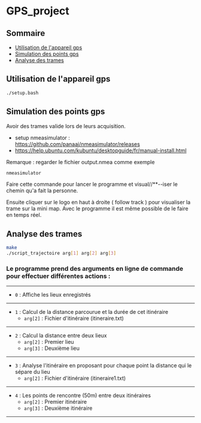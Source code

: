 # GPS_project

## Sommaire
 - [Utilisation de l'appareil gps]([#utilisation-de-l'appareil-gps)
 - [Simulation des points gps](#simulation-des-points-gps)
 - [Analyse des trames](#analyse-des-trames)

## Utilisation de l'appareil gps

```bash
./setup.bash
```

## Simulation des points gps
Avoir des trames valide lors de leurs acquisition. 
 - setup nmeasimulator : https://github.com/panaaj/nmeasimulator/releases
 - https://help.ubuntu.com/kubuntu/desktopguide/fr/manual-install.html

Remarque : regarder le fichier output.nmea comme exemple
```bash
nmeasimulator
```

Faire cette commande pour lancer le programme et visual//**--iser le chemin qu'a fait la personne.

Ensuite cliquer sur le logo en haut à droite ( follow track ) pour visualiser la trame sur la mini map. 
Avec le programme il est même possible de le faire en temps réel.

## Analyse des trames

```bash
make
./script_trajectoire arg[1] arg[2] arg[3]
```

### Le programme prend des arguments en ligne de commande pour effectuer différentes actions :
---
- `0` : Affiche les lieux enregistrés
---
- `1` : Calcul de la distance parcourue et la durée de cet itinéraire
  - `arg[2]` : Fichier d'itinéraire (itineraire.txt)
---
- `2` : Calcul la distance entre deux lieux
  - `arg[2]` : Premier lieu
  - `arg[3]` : Deuxième lieu
---
- `3` : Analyse l'itinéraire en proposant pour chaque point la distance qui le sépare du lieu
  - `arg[2]` : Fichier d'itinéraire (itineraire1.txt)
---
- `4` : Les points de rencontre (50m) entre deux itinéraires
  - `arg[2]` : Premier itinéraire
  - `arg[3]` : Deuxième itinéraire
---

